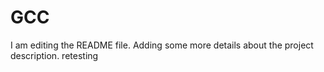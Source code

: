 # GCC
I am editing the README file. Adding some more details about the project description.
retesting
